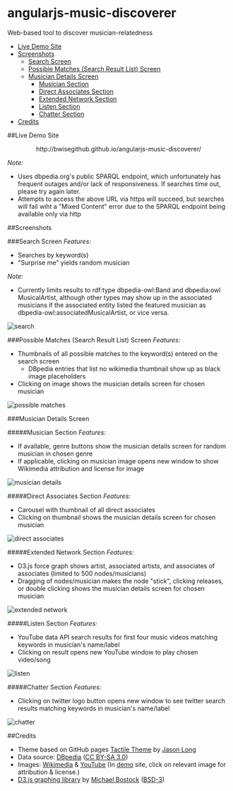 angularjs-music-discoverer
==========================
Web-based tool to discover musician-relatedness

<!---TOC generated by https://github.com/amaiorano/md-to-toc-->
- [Live Demo Site](#live-demo-site)
- [Screenshots](#screenshots)
  - [Search Screen](#search-screen)
  - [Possible Matches (Search Result List) Screen](#possible-matches-search-result-list-screen)
  - [Musician Details Screen](#musician-details-screen)
      - [Musician Section](#musician-section)
      - [Direct Associates Section](#direct-associates-section)
      - [Extended Network Section](#extended-network-section)
      - [Listen Section](#listen-section)
      - [Chatter Section](#chatter-section)
- [Credits](#credits)

##Live Demo Site
<p align="center">http://bwisegithub.github.io/angularjs-music-discoverer/</p>

*Note:*
* Uses dbpedia.org's public SPARQL endpoint, which unfortunately has frequent outages and/or lack of responsiveness.  If searches time out, please try again later.
* Attempts to access the above URL via https will succeed, but searches will fail wiht a "Mixed Content" error due to the SPARQL endpoint being available only via http

##Screenshots

###Search Screen
*Features:*
* Searches by keyword(s)
* "Surprise me" yields random musician

*Note:*
* Currently limits results to rdf:type dbpedia-owl:Band and dbpedia:owl MusicalArtist, although other types may show up in the associated musicians if the associated entity listed the featured musician as dbpedia-owl:associatedMusicalArtist, or vice versa.

![search](screenshots/search.jpg)

###Possible Matches (Search Result List) Screen
*Features:*
* Thumbnails of all possible matches to the keyword(s) entered on the search screen
  * DBpedia entries that list no wikimedia thumbnail show up as black image placeholders
* Clicking on image shows the musician details screen for chosen musician

![possible matches](screenshots/possible_matches.jpg)

###Musician Details Screen

#####Musician Section
*Features:*
* If available, genre buttons show the musician details screen for random musician in chosen genre
* If applicable, clicking on musician image opens new window to show Wikimedia attribution and license for image

![musician details](screenshots/featured.jpg)

#####Direct Associates Section
*Features:*
* Carousel with thumbnail of all direct associates
* Clicking on thumbnail shows the musician details screen for chosen musician

![direct associates](screenshots/direct_associates.jpg)

#####Extended Network Section
*Features:*
* D3.js force graph shows artist, associated artists, and associates of associates (limited to 500 nodes/musicians)
* Dragging of nodes/musician makes the node "stick", clicking releases, or double clicking shows the musician details screen for chosen musician

![extended network](screenshots/extended_network.jpg)

#####Listen Section
*Features:*
* YouTube data API search results for first four music videos matching keywords in musician's name/label
* Clicking on result opens new YouTube window to play chosen video/song

![listen](screenshots/listen.jpg)

#####Chatter Section
*Features:*
* Clicking on twitter logo button opens new window to see twitter search results matching keywords in musician's name/label

![chatter](screenshots/chatter.jpg)

##Credits
* Theme based on GitHub pages <a target="_blank" href="https://github.com/jasonlong/tactile-theme">Tactile Theme</a> by <a target="_blank" href="https://twitter.com/jasonlong">Jason Long</a>
* Data source: <a target="_blank" href="http://dbpedia.org">DBpedia</a> (<a target="_blank" href="https://creativecommons.org/licenses/by-sa/3.0/">CC BY-SA 3.0</a>)
* Images: <a target="_blank" href="https://commons.wikimedia.org">Wikimedia</a> &amp; <a target="_blank" href="https://www.youtube.com">YouTube</a> (In <a href="http://bwisegithub.github.io/angularjs-music-discoverer/">demo</a> site, click on relevant image for attribution &amp; license.)
* <a target="_blank" href="https://github.com/mbostock/d3">D3.js graphing library</a> by <a target="_blank" href="https://github.com/mbostock">Michael Bostock</a> (<a target="_blank" href="https://github.com/mbostock/d3/blob/master/LICENSE">BSD-3</a>)
